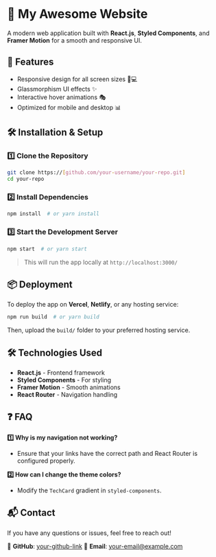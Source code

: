 # 🚀 My Awesome Website

A modern web application built with **React.js**, **Styled Components**, and **Framer Motion** for a smooth and responsive UI.

## 📌 Features
- Responsive design for all screen sizes 📱💻
- Glassmorphism UI effects ✨
- Interactive hover animations 🎭
- Optimized for mobile and desktop 📊

## 🛠️ Installation & Setup

### 1️⃣ Clone the Repository
```sh
git clone https://[github.com/your-username/your-repo.git]
cd your-repo
```

### 2️⃣ Install Dependencies
```sh
npm install  # or yarn install
```

### 3️⃣ Start the Development Server
```sh
npm start  # or yarn start
```
> This will run the app locally at `http://localhost:3000/`

## 📦 Deployment
To deploy the app on **Vercel**, **Netlify**, or any hosting service:
```sh
npm run build  # or yarn build
```
Then, upload the `build/` folder to your preferred hosting service.

## 🛠️ Technologies Used
- **React.js** - Frontend framework
- **Styled Components** - For styling
- **Framer Motion** - Smooth animations
- **React Router** - Navigation handling

## ❓ FAQ
**1️⃣ Why is my navigation not working?**
- Ensure that your links have the correct path and React Router is configured properly.

**2️⃣ How can I change the theme colors?**
- Modify the `TechCard` gradient in `styled-components`.

## 📬 Contact
If you have any questions or issues, feel free to reach out!

🔗 **GitHub**: [your-github-link](https://github.com/your-username)
📧 **Email**: your-email@example.com

